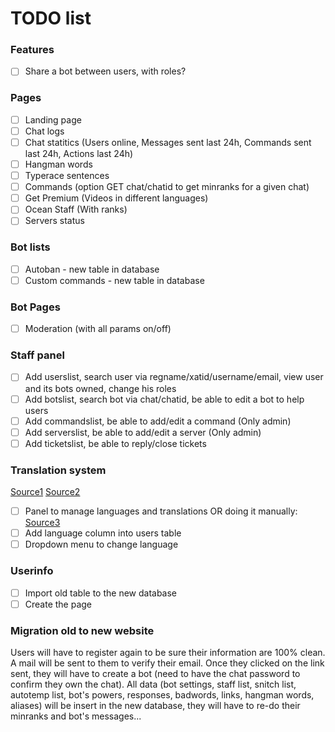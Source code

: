 # TODO list

### Features
* [ ] Share a bot between users, with roles?

### Pages
* [ ] Landing page
* [ ] Chat logs
* [ ] Chat statitics (Users online, Messages sent last 24h, Commands sent last 24h, Actions last 24h)
* [ ] Hangman words
* [ ] Typerace sentences
* [ ] Commands (option GET chat/chatid to get minranks for a given chat)
* [ ] Get Premium (Videos in different languages)
* [ ] Ocean Staff (With ranks)
* [ ] Servers status

### Bot lists
* [ ] Autoban - new table in database
* [ ] Custom commands - new table in database

### Bot Pages
* [ ] Moderation (with all params on/off)

### Staff panel
* [ ] Add userslist, search user via regname/xatid/username/email, view user and its bots owned, change his roles
* [ ] Add botslist, search bot via chat/chatid, be able to edit a bot to help users
* [ ] Add commandslist, be able to add/edit a command (Only admin)
* [ ] Add serverslist, be able to add/edit a server (Only admin)
* [ ] Add ticketslist, be able to reply/close tickets

### Translation system
[Source1](https://github.com/caouecs/Laravel-lang)
[Source2](https://github.com/Waavi/translation)
* [ ] Panel to manage languages and translations
OR doing it manually:
[Source3](https://laravel.com/docs/5.4/localization)
* [ ] Add language column into users table
* [ ] Dropdown menu to change language

### Userinfo
* [ ] Import old table to the new database
* [ ] Create the page

### Migration old to new website
Users will have to register again to be sure their information are 100% clean.
A mail will be sent to them to verify their email.
Once they clicked on the link sent, they will have to create a bot (need to have the chat password to confirm they own the chat).
All data (bot settings, staff list, snitch list, autotemp list, bot's powers, responses, badwords, links, hangman words, aliases) will be insert in the new database, they will have to re-do their minranks and bot's messages...